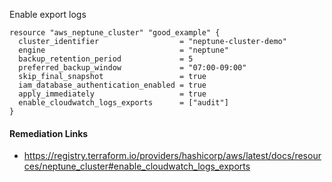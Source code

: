 
Enable export logs

```hcl
resource "aws_neptune_cluster" "good_example" {
  cluster_identifier                  = "neptune-cluster-demo"
  engine                              = "neptune"
  backup_retention_period             = 5
  preferred_backup_window             = "07:00-09:00"
  skip_final_snapshot                 = true
  iam_database_authentication_enabled = true
  apply_immediately                   = true
  enable_cloudwatch_logs_exports      = ["audit"]
}
```

#### Remediation Links
 - https://registry.terraform.io/providers/hashicorp/aws/latest/docs/resources/neptune_cluster#enable_cloudwatch_logs_exports

